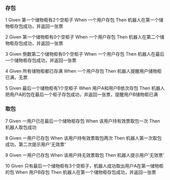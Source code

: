 ### 存包
1
Given 第一个储物柜有2个空柜子
When 一个用户存包
Then 机器人在第一个储物柜存包成功，并返回一张票

2
Given 第一个储物柜有0个空柜子
When 一个用户存包
Then 机器人在第二个储物柜存包成功，并返回一张票

3
Given 倒数第二个储物柜有0个空柜子
When 一个用户存包
Then 机器人在最后一个储物柜存包成功，并返回一张票

4
Given 所有储物柜都已存满
When 一个用户存包
Then 机器人提醒用户储物柜已满，无票

5
Given 最后一个储物柜有1个空柜子
When 用户A和用户B依次存包
Then 机器人把用户A的包在最后一个柜子存包成功，并返回一张票，提醒用户B储物柜已满




### 取包

7
Given 一用户已在最后一个储物柜存包
When 该用户持有效票取包一次
Then 机器人取包成功

8
Given 一用户已存包
When 该用户持有效票取包两次
Then 机器人第一次取包成功，第二次提示用户'无效票'

9
Given 一用户已存包
When 该用户持无效票取包
Then 机器人提示用户'无效票'

10
Given 只有最后一个储物柜有3个空柜子，机器人成功取出用户A在第一储物柜的包
When 用户B存包
Then 机器人在第一个储物柜存包成功，并返回一张票
